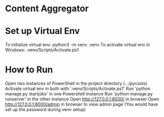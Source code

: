 # Content Aggregator

# Set up Virtual Env
To initialize virtual env: python3 -m venv .venv
To activate virtual env in Windows: .venv/Scripts/Activate.ps1

# How to Run
Open two instances of PowerShell in the project directory (.../pycasts)
Activate virtual env in both with '.venv/Scripts/Activate.ps1'
Run 'python manage.py startjobs' in one Powershell Instance
Run 'python manage.py runserver' in the other instance
Open http://127.0.0.1:8000/ in browser
Open http://127.0.0.1:8000/admin in browser to view admin page (You would have set up the password during venv setup)

